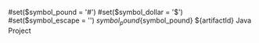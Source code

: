 #set($symbol_pound = '#')
#set($symbol_dollar = '$')
#set($symbol_escape = '\')
${symbol_pound}${symbol_pound} ${artifactId} Java Project

